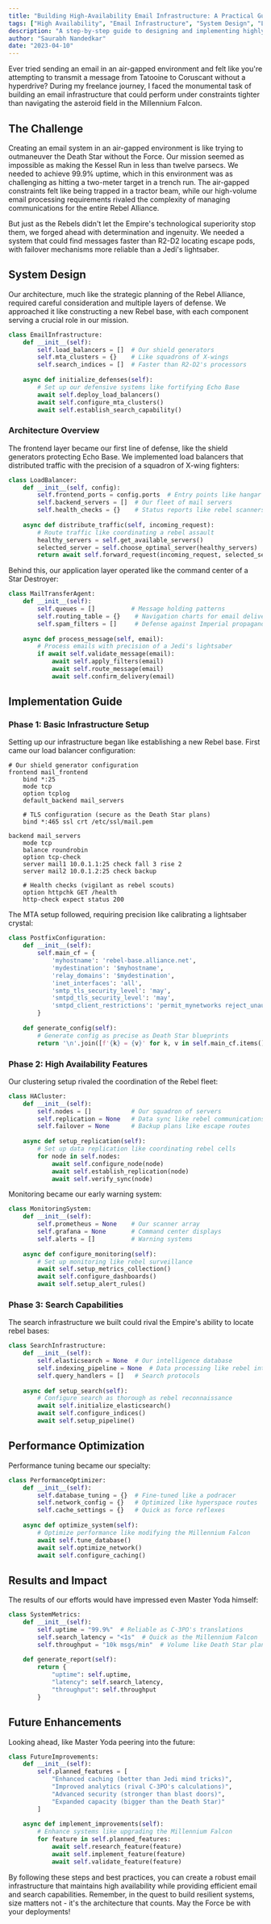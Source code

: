 ```yaml
---
title: "Building High-Availability Email Infrastructure: A Practical Guide"
tags: ["High Availability", "Email Infrastructure", "System Design", "Load Balancing", "DevOps"]
description: "A step-by-step guide to designing and implementing highly available email infrastructure that achieved 99.9% uptime in air-gapped environments"
author: "Saurabh Nandedkar"
date: "2023-04-10"
---
```


Ever tried sending an email in an air-gapped environment and felt like you're attempting to transmit a message from Tatooine to Coruscant without a hyperdrive? During my freelance journey, I faced the monumental task of building an email infrastructure that could perform under constraints tighter than navigating the asteroid field in the Millennium Falcon.

## The Challenge

Creating an email system in an air-gapped environment is like trying to outmaneuver the Death Star without the Force. Our mission seemed as impossible as making the Kessel Run in less than twelve parsecs. We needed to achieve 99.9% uptime, which in this environment was as challenging as hitting a two-meter target in a trench run. The air-gapped constraints felt like being trapped in a tractor beam, while our high-volume email processing requirements rivaled the complexity of managing communications for the entire Rebel Alliance.

But just as the Rebels didn't let the Empire's technological superiority stop them, we forged ahead with determination and ingenuity. We needed a system that could find messages faster than R2-D2 locating escape pods, with failover mechanisms more reliable than a Jedi's lightsaber.

## System Design

Our architecture, much like the strategic planning of the Rebel Alliance, required careful consideration and multiple layers of defense. We approached it like constructing a new Rebel base, with each component serving a crucial role in our mission.

```python
class EmailInfrastructure:
    def __init__(self):
        self.load_balancers = []  # Our shield generators
        self.mta_clusters = {}    # Like squadrons of X-wings
        self.search_indices = []  # Faster than R2-D2's processors
        
    async def initialize_defenses(self):
        # Set up our defensive systems like fortifying Echo Base
        await self.deploy_load_balancers()
        await self.configure_mta_clusters()
        await self.establish_search_capability()
```

### Architecture Overview

The frontend layer became our first line of defense, like the shield generators protecting Echo Base. We implemented load balancers that distributed traffic with the precision of a squadron of X-wing fighters:

```python
class LoadBalancer:
    def __init__(self, config):
        self.frontend_ports = config.ports  # Entry points like hangar bays
        self.backend_servers = []  # Our fleet of mail servers
        self.health_checks = {}    # Status reports like rebel scanners
        
    async def distribute_traffic(self, incoming_request):
        # Route traffic like coordinating a rebel assault
        healthy_servers = self.get_available_servers()
        selected_server = self.choose_optimal_server(healthy_servers)
        return await self.forward_request(incoming_request, selected_server)
```

Behind this, our application layer operated like the command center of a Star Destroyer:

```python
class MailTransferAgent:
    def __init__(self):
        self.queues = []          # Message holding patterns
        self.routing_table = {}    # Navigation charts for email delivery
        self.spam_filters = []     # Defense against Imperial propaganda
        
    async def process_message(self, email):
        # Process emails with precision of a Jedi's lightsaber
        if await self.validate_message(email):
            await self.apply_filters(email)
            await self.route_message(email)
            await self.confirm_delivery(email)
```

## Implementation Guide

### Phase 1: Basic Infrastructure Setup

Setting up our infrastructure began like establishing a new Rebel base. First came our load balancer configuration:

```nginx
# Our shield generator configuration
frontend mail_frontend
    bind *:25
    mode tcp
    option tcplog
    default_backend mail_servers
    
    # TLS configuration (secure as the Death Star plans)
    bind *:465 ssl crt /etc/ssl/mail.pem
    
backend mail_servers
    mode tcp
    balance roundrobin
    option tcp-check
    server mail1 10.0.1.1:25 check fall 3 rise 2
    server mail2 10.0.1.2:25 check backup
    
    # Health checks (vigilant as rebel scouts)
    option httpchk GET /health
    http-check expect status 200
```

The MTA setup followed, requiring precision like calibrating a lightsaber crystal:

```python
class PostfixConfiguration:
    def __init__(self):
        self.main_cf = {
            'myhostname': 'rebel-base.alliance.net',
            'mydestination': '$myhostname',
            'relay_domains': '$mydestination',
            'inet_interfaces': 'all',
            'smtp_tls_security_level': 'may',
            'smtpd_tls_security_level': 'may',
            'smtpd_client_restrictions': 'permit_mynetworks reject_unauth_destination'
        }
        
    def generate_config(self):
        # Generate config as precise as Death Star blueprints
        return '\n'.join([f'{k} = {v}' for k, v in self.main_cf.items()])
```

### Phase 2: High Availability Features

Our clustering setup rivaled the coordination of the Rebel fleet:

```python
class HACluster:
    def __init__(self):
        self.nodes = []           # Our squadron of servers
        self.replication = None   # Data sync like rebel communications
        self.failover = None      # Backup plans like escape routes
        
    async def setup_replication(self):
        # Set up data replication like coordinating rebel cells
        for node in self.nodes:
            await self.configure_node(node)
            await self.establish_replication(node)
            await self.verify_sync(node)
```

Monitoring became our early warning system:

```python
class MonitoringSystem:
    def __init__(self):
        self.prometheus = None    # Our scanner array
        self.grafana = None       # Command center displays
        self.alerts = []          # Warning systems
        
    async def configure_monitoring(self):
        # Set up monitoring like rebel surveillance
        await self.setup_metrics_collection()
        await self.configure_dashboards()
        await self.setup_alert_rules()
```

### Phase 3: Search Capabilities

The search infrastructure we built could rival the Empire's ability to locate rebel bases:

```python
class SearchInfrastructure:
    def __init__(self):
        self.elasticsearch = None  # Our intelligence database
        self.indexing_pipeline = None  # Data processing like rebel intel
        self.query_handlers = []   # Search protocols
        
    async def setup_search(self):
        # Configure search as thorough as rebel reconnaissance
        await self.initialize_elasticsearch()
        await self.configure_indices()
        await self.setup_pipeline()
```

## Performance Optimization

Performance tuning became our specialty:

```python
class PerformanceOptimizer:
    def __init__(self):
        self.database_tuning = {}  # Fine-tuned like a podracer
        self.network_config = {}   # Optimized like hyperspace routes
        self.cache_settings = {}   # Quick as force reflexes
        
    async def optimize_system(self):
        # Optimize performance like modifying the Millennium Falcon
        await self.tune_database()
        await self.optimize_network()
        await self.configure_caching()
```

## Results and Impact

The results of our efforts would have impressed even Master Yoda himself:

```python
class SystemMetrics:
    def __init__(self):
        self.uptime = "99.9%"  # Reliable as C-3PO's translations
        self.search_latency = "<1s"  # Quick as the Millennium Falcon
        self.throughput = "10k msgs/min"  # Volume like Death Star plans
        
    def generate_report(self):
        return {
            "uptime": self.uptime,
            "latency": self.search_latency,
            "throughput": self.throughput
        }
```

## Future Enhancements

Looking ahead, like Master Yoda peering into the future:

```python
class FutureImprovements:
    def __init__(self):
        self.planned_features = [
            "Enhanced caching (better than Jedi mind tricks)",
            "Improved analytics (rival C-3PO's calculations)",
            "Advanced security (stronger than blast doors)",
            "Expanded capacity (bigger than the Death Star)"
        ]
        
    async def implement_improvements(self):
        # Enhance systems like upgrading the Millennium Falcon
        for feature in self.planned_features:
            await self.research_feature(feature)
            await self.implement_feature(feature)
            await self.validate_feature(feature)
```

By following these steps and best practices, you can create a robust email infrastructure that maintains high availability while providing efficient email and search capabilities. Remember, in the quest to build resilient systems, size matters not - it's the architecture that counts. May the Force be with your deployments!
